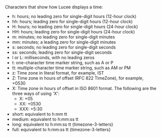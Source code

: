 Characters that show how Lucee displays a time:

- h: hours; no leading zero for single-digit hours (12-hour clock)
- hh: hours; leading zero for single-digit hours (12-hour clock)
- H: hours; no leading zero for single-digit hours (24-hour clock)
- HH: hours; leading zero for single-digit hours (24-hour clock)
- m: minutes; no leading zero for single-digit minutes
- mm: minutes; a leading zero for single-digit minutes
- s: seconds; no leading zero for single-digit seconds
- ss: seconds; leading zero for single-digit seconds
- l or L: milliseconds, with no leading zeros
- t: one-character time marker string, such as A or P
- tt: multiple-character time marker string, such as AM or PM
- z: Time zone in literal format, for example, IST
- Z: Time zone in hours of offset (RFC 822 TimeZone), for example, +0530
- X: Time zone in hours of offset in ISO 8601 format. The following are the three ways of using 'X':
    + X: +05
    + XX: +0530
    + XXX: +5:30
- short: equivalent to h:mm tt
- medium: equivalent to h:mm:ss tt
- long: equivalent to h:mm:ss tt {timezone-3-letters}
- full: equivalent to h:mm:ss tt {timezone-3-letters}